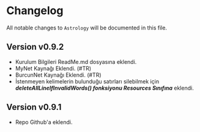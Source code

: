 # Changelog

All notable changes to `Astrology` will be documented in this file.

## Version v0.9.2
- Kurulum Bilgileri ReadMe.md dosyasına eklendi.
- MyNet Kaynağı Eklendi. (#TR)
- BurcunNet Kaynağı Eklendi. (#TR)
- İstenmeyen kelimelerin bulunduğu satırları silebilmek için ***deleteAllLineIfInvalidWords() fonksiyonu Resources Sınıfına*** eklendi.

## Version v0.9.1
- Repo Github'a eklendi.
